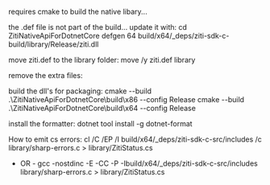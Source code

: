 requires cmake to build the native libary...


the .def file is not part of the build... update it with:
cd ZitiNativeApiForDotnetCore
defgen 64 build/x64/_deps/ziti-sdk-c-build/library/Release/ziti.dll

move ziti.def to the library folder:
move /y ziti.def library

remove the extra files:


build the dll's for packaging:
cmake --build .\ZitiNativeApiForDotnetCore\build\x86 --config Release
cmake --build .\ZitiNativeApiForDotnetCore\build\x64 --config Release


install the formatter:
dotnet tool install -g dotnet-format

How to emit cs errors:
cl /C /EP /I build/x64/_deps/ziti-sdk-c-src/includes /c library/sharp-errors.c > library/ZitiStatus.cs
- OR -
gcc -nostdinc -E -CC -P -Ibuild/x64/_deps/ziti-sdk-c-src/includes library/sharp-errors.c > library/ZitiStatus.cs
